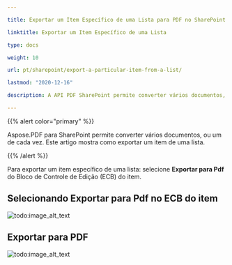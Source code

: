 ```yaml
---

title: Exportar um Item Específico de uma Lista para PDF no SharePoint

linktitle: Exportar um Item Específico de uma Lista

type: docs

weight: 10

url: pt/sharepoint/export-a-particular-item-from-a-list/

lastmod: "2020-12-16"

description: A API PDF SharePoint permite converter vários documentos, ou um de cada vez para PDF, como mostrado neste artigo.

---
```




{{% alert color="primary" %}}



Aspose.PDF para SharePoint permite converter vários documentos, ou um de cada vez. Este artigo mostra como exportar um item de uma lista.



{{% /alert %}}



Para exportar um item específico de uma lista: selecione **Exportar para Pdf** do Bloco de Controle de Edição (ECB) do item.



## **Selecionando Exportar para Pdf no ECB do item**



![todo:image_alt_text](export-a-particular-item-from-a-list_1.png)







## **Exportar para PDF**



![todo:image_alt_text](export-a-particular-item-from-a-list_2.png)